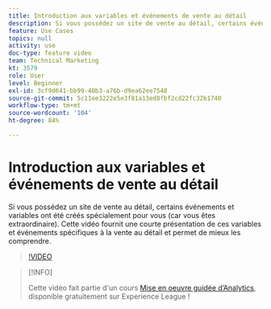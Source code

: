 ```yaml
---
title: Introduction aux variables et événements de vente au détail
description: Si vous possédez un site de vente au détail, certains événements et variables ont été créés spécialement pour vous (car vous êtes extraordinaire). Cette vidéo fournit une courte présentation de ces variables et événements spécifiques à la vente au détail et permet de mieux les comprendre.
feature: Use Cases
topics: null
activity: use
doc-type: feature video
team: Technical Marketing
kt: 3579
role: User
level: Beginner
exl-id: 3cf9d641-bb99-40b3-a76b-d9ea62ee7548
source-git-commit: 5c11ee3222e5e3f81a13ed8fbf2cd22fc32b1740
workflow-type: tm+mt
source-wordcount: '104'
ht-degree: 84%

---
```


# Introduction aux variables et événements de vente au détail

Si vous possédez un site de vente au détail, certains événements et variables ont été créés spécialement pour vous (car vous êtes extraordinaire). Cette vidéo fournit une courte présentation de ces variables et événements spécifiques à la vente au détail et permet de mieux les comprendre.

>[!VIDEO](https://video.tv.adobe.com/v/28750/?quality=12)

>[!INFO]
>
> Cette vidéo fait partie d&#39;un cours [Mise en oeuvre guidée d’Analytics](https://experienceleague.adobe.com/?recommended=Analytics-D-1-2019.1), disponible gratuitement sur Experience League !